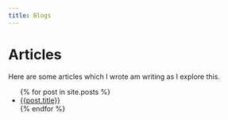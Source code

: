 ```yaml
---
title: Blogs
---
```


Articles
========

Here are some articles which I wrote am writing as I explore this.

<ul>
{% for post in site.posts %}
<li><a href='./{{post.url}}'>{{post.title}}</a></li>
{% endfor %}
</ul>
